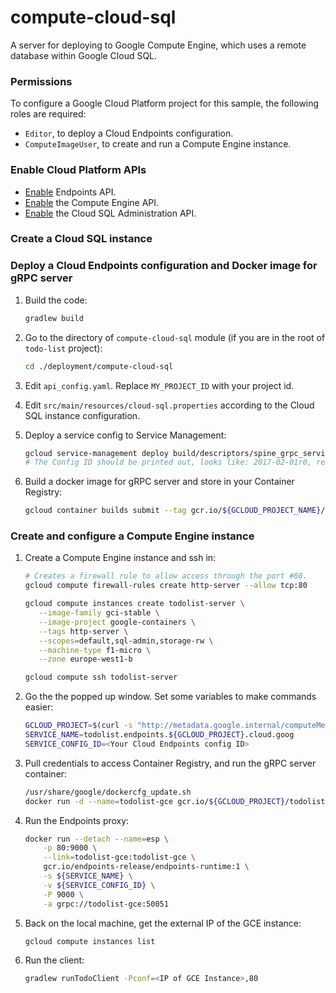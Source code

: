 # compute-cloud-sql

A server for deploying to Google Compute Engine, which uses a remote database within Google Cloud SQL.

### Permissions
To configure a Google Cloud Platform project for this sample, the following roles are required:
* `Editor`, to deploy a Cloud Endpoints configuration.
* `ComputeImageUser`, to create and run a Compute Engine instance. 

### Enable Cloud Platform APIs
* [Enable](https://console.cloud.google.com/endpoints) Endpoints API.
* [Enable](https://console.cloud.google.com/flows/enableapi?apiid=compute_component)
 the Compute Engine API.
* [Enable](https://console.cloud.google.com/flows/enableapi?apiid=sqladmin)
 the Cloud SQL Administration API.

### Create a Cloud SQL instance

### Deploy a Cloud Endpoints configuration and Docker image for gRPC server

1. Build the code:
    ```bash
    gradlew build
    ```

1. Go to the directory of `compute-cloud-sql` module (if you are in the root of `todo-list` project):
    ```bash
    cd ./deployment/compute-cloud-sql
    ```

1. Edit `api_config.yaml`. Replace `MY_PROJECT_ID` with your project id.

1. Edit `src/main/resources/cloud-sql.properties` according to the Cloud SQL instance configuration.

1. Deploy a service config to Service Management:

    ```bash
    gcloud service-management deploy build/descriptors/spine_grpc_services.pb api_config.yaml
    # The Config ID should be printed out, looks like: 2017-02-01r0, remember this
    ```
    
1. Build a docker image for gRPC server and store in your Container Registry:

    ```bash
    gcloud container builds submit --tag gcr.io/${GCLOUD_PROJECT_NAME}/todolist-gce:1.0 .
    ```

### Create and configure a Compute Engine instance

1. Create a Compute Engine instance and ssh in:

    ```bash
    # Creates a firewall rule to allow access through the port #80.
    gcloud compute firewall-rules create http-server --allow tcp:80
 
    gcloud compute instances create todolist-server \
       --image-family gci-stable \
       --image-project google-containers \
       --tags http-server \
       --scopes=default,sql-admin,storage-rw \
       --machine-type f1-micro \
       --zone europe-west1-b
    
    gcloud compute ssh todolist-server
    ```

1. Go the the popped up window. Set some variables to make commands easier:

    ```bash
    GCLOUD_PROJECT=$(curl -s "http://metadata.google.internal/computeMetadata/v1/project/project-id" -H "Metadata-Flavor: Google")
    SERVICE_NAME=todolist.endpoints.${GCLOUD_PROJECT}.cloud.goog
    SERVICE_CONFIG_ID=<Your Cloud Endpoints config ID>
    ```

1. Pull credentials to access Container Registry, and run the gRPC server container:

    ```bash
    /usr/share/google/dockercfg_update.sh
    docker run -d --name=todolist-gce gcr.io/${GCLOUD_PROJECT}/todolist-gce:1.0
    ```

1. Run the Endpoints proxy:

    ```bash
    docker run --detach --name=esp \
        -p 80:9000 \
        --link=todolist-gce:todolist-gce \
        gcr.io/endpoints-release/endpoints-runtime:1 \
        -s ${SERVICE_NAME} \
        -v ${SERVICE_CONFIG_ID} \
        -P 9000 \
        -a grpc://todolist-gce:50051
    ```

1. Back on the local machine, get the external IP of the GCE instance:

    ```bash
    gcloud compute instances list
    ```

1. Run the client:

    ```bash
    gradlew runTodoClient -Pconf=<IP of GCE Instance>,80
    ```
